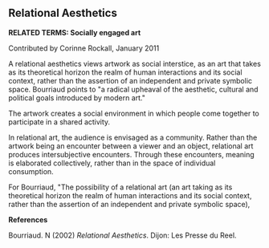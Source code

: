 ## Relational Aesthetics

**RELATED TERMS: Socially engaged art**

Contributed by Corinne Rockall, January 2011

A relational aesthetics views artwork as social interstice, as an art that takes as its theoretical horizon the realm of human interactions and its social context, rather than the assertion of an independent and private symbolic space. Bourriaud points to "a radical upheaval of the aesthetic, cultural and political goals introduced by modern art."

The artwork creates a social environment in which people come together to participate in a shared activity.

In relational art, the audience is envisaged as a community. Rather than the artwork being an encounter between a viewer and an object, relational art produces intersubjective encounters. Through these encounters, meaning is elaborated collectively, rather than in the space of individual consumption.  

For Bourriaud, "The possibility of a relational art (an art taking as its theoretical horizon the realm of human interactions and its social context, rather than the assertion of an independent and private symbolic space), 

**References**

Bourriaud. N (2002) _Relational Aesthetics_. Dijon: Les Presse du Reel.



